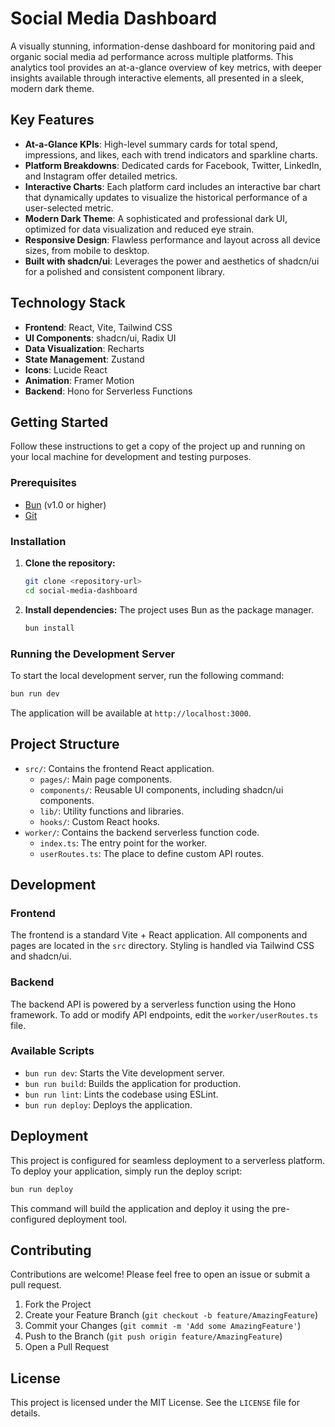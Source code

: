 # Social Media Dashboard
A visually stunning, information-dense dashboard for monitoring paid and organic social media ad performance across multiple platforms. This analytics tool provides an at-a-glance overview of key metrics, with deeper insights available through interactive elements, all presented in a sleek, modern dark theme.
## Key Features
-   **At-a-Glance KPIs**: High-level summary cards for total spend, impressions, and likes, each with trend indicators and sparkline charts.
-   **Platform Breakdowns**: Dedicated cards for Facebook, Twitter, LinkedIn, and Instagram offer detailed metrics.
-   **Interactive Charts**: Each platform card includes an interactive bar chart that dynamically updates to visualize the historical performance of a user-selected metric.
-   **Modern Dark Theme**: A sophisticated and professional dark UI, optimized for data visualization and reduced eye strain.
-   **Responsive Design**: Flawless performance and layout across all device sizes, from mobile to desktop.
-   **Built with shadcn/ui**: Leverages the power and aesthetics of shadcn/ui for a polished and consistent component library.
## Technology Stack
-   **Frontend**: React, Vite, Tailwind CSS
-   **UI Components**: shadcn/ui, Radix UI
-   **Data Visualization**: Recharts
-   **State Management**: Zustand
-   **Icons**: Lucide React
-   **Animation**: Framer Motion
-   **Backend**: Hono for Serverless Functions
## Getting Started
Follow these instructions to get a copy of the project up and running on your local machine for development and testing purposes.
### Prerequisites
-   [Bun](https://bun.sh/) (v1.0 or higher)
-   [Git](https://git-scm.com/)
### Installation
1.  **Clone the repository:**
    ```bash
    git clone <repository-url>
    cd social-media-dashboard
    ```
2.  **Install dependencies:**
    The project uses Bun as the package manager.
    ```bash
    bun install
    ```
### Running the Development Server
To start the local development server, run the following command:
```bash
bun run dev
```
The application will be available at `http://localhost:3000`.
## Project Structure
-   `src/`: Contains the frontend React application.
    -   `pages/`: Main page components.
    -   `components/`: Reusable UI components, including shadcn/ui components.
    -   `lib/`: Utility functions and libraries.
    -   `hooks/`: Custom React hooks.
-   `worker/`: Contains the backend serverless function code.
    -   `index.ts`: The entry point for the worker.
    -   `userRoutes.ts`: The place to define custom API routes.
## Development
### Frontend
The frontend is a standard Vite + React application. All components and pages are located in the `src` directory. Styling is handled via Tailwind CSS and shadcn/ui.
### Backend
The backend API is powered by a serverless function using the Hono framework. To add or modify API endpoints, edit the `worker/userRoutes.ts` file.
### Available Scripts
-   `bun run dev`: Starts the Vite development server.
-   `bun run build`: Builds the application for production.
-   `bun run lint`: Lints the codebase using ESLint.
-   `bun run deploy`: Deploys the application.
## Deployment
This project is configured for seamless deployment to a serverless platform.
To deploy your application, simply run the deploy script:
```bash
bun run deploy
```
This command will build the application and deploy it using the pre-configured deployment tool.
## Contributing
Contributions are welcome! Please feel free to open an issue or submit a pull request.
1.  Fork the Project
2.  Create your Feature Branch (`git checkout -b feature/AmazingFeature`)
3.  Commit your Changes (`git commit -m 'Add some AmazingFeature'`)
4.  Push to the Branch (`git push origin feature/AmazingFeature`)
5.  Open a Pull Request
## License
This project is licensed under the MIT License. See the `LICENSE` file for details.